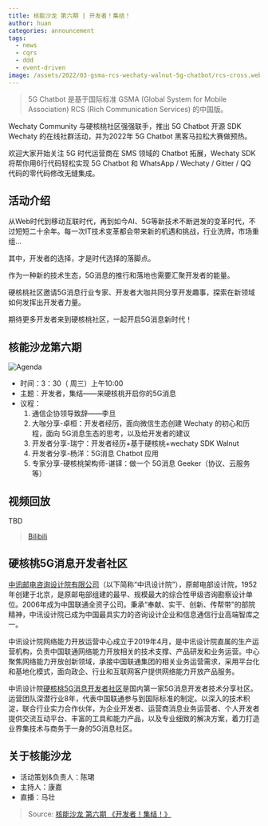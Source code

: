 ```yaml
---
title: 核能沙龙 第六期 | 开发者！集结！
author: huan
categories: announcement
tags:
  - news
  - cqrs
  - ddd
  - event-driven
image: /assets/2022/03-gsma-rcs-wechaty-walnut-5g-chatbot/rcs-cross.webp
---
```


> 5G Chatbot 是基于国际标准 GSMA (Global System for Mobile Association) RCS (Rich Communication Services) 的中国版。

Wechaty Community 与硬核桃社区强强联手，推出 5G Chatbot 开源 SDK Wechaty 的在线社群活动，并为2022年 5G Chatbot 黑客马拉松大赛做预热。

欢迎大家开始关注 5G 时代运营商在 SMS 领域的 Chatbot 拓展，Wechaty SDK 将帮你用6行代码轻松实现 5G Chatbot 和 WhatsApp / Wechaty / Gitter / QQ 代码的零代码修改无缝集成。

## 活动介绍

从Web时代到移动互联时代，再到如今AI、5G等新技术不断迸发的变革时代，不过短短二十余年。每一次IT技术变革都会带来新的机遇和挑战，行业洗牌，市场重组...

其中，开发者的选择，才是时代选择的落脚点。

作为一种新的技术生态，5G消息的推行和落地也需要汇聚开发者的能量。

硬核桃社区邀请5G消息行业专家、开发者大咖共同分享开发趣事，探索在新领域如何发挥出开发者力量。

期待更多开发者来到硬核桃社区，一起开启5G消息新时代！

## 核能沙龙第六期

![Agenda](/assets/2022/03-gsma-rcs-wechaty-walnut-5g-chatbot/agenda.webp)

- 时间：3：30（ 周三）上午10:00
- 主题：开发者，集结——来硬核桃开启你的5G消息
- 议程：
  1. 通信企协领导致辞——李旦
  1. 大咖分享-卓桓：开发者经历，面向微信生态创建 Wechaty 的初心和历程，面向 5G消息生态的思考，以及给开发者的建议
  1. 开发者分享-瑞宁：开发者经历+基于硬核桃+wechaty SDK Walnut
  1. 开发者分享-杨洋：5G消息 Chatbot 应用
  1. 专家分享-硬核桃架构师-谌铎：做一个 5G消息 Geeker（协议、云服务等）

## 视频回放

TBD

> [Bilibili](https://space.bilibili.com/1764229974/)

## 硬核桃5G消息开发者社区

[中讯邮电咨询设计院有限公司](https://www.baike.com/wikiid/1528817668993374440?view_id=2plv8m7lae4000)（以下简称“中讯设计院”），原邮电部设计院，1952年创建于北京，是原邮电部组建的最早、规模最大的综合性甲级咨询勘察设计单位。2006年成为中国联通全资子公司。秉承“奉献、实干、创新、传帮带”的部院精神，中讯设计院已成为中国最具实力的咨询设计企业和信息通信行业高端智库之一。

中讯设计院网络能力开放运营中心成立于2019年4月，是中讯设计院直属的生产运营机构，负责中国联通网络能力开放相关的技术支撑、产品研发和业务运营。中心聚焦网络能力开放创新领域，承接中国联通集团的相关业务运营需求，采用平台化和基地化模式，面向政企、行业和互联网客户提供网络能力开放产品服务。

中讯设计院[硬核桃5G消息开发者社区](https://www.5g-msg.com)是国内第一家5G消息开发者技术分享社区。运营团队深潜行业8年，代表中国联通参与到国际标准的制定。以深入的技术积淀，联合行业实力合作伙伴，为企业开发者、运营商消息业务运营者、个人开发者提供交流互动平台、丰富的工具和能力产品，以及专业细致的解决方案，着力打造业界集技术与商务于一身的5G消息社区。

## 关于核能沙龙

- 活动策划&负责人：陈珺
- 主持人：康嘉
- 直播：马壮

> Source: [核能沙龙 第六期 《开发者！集结！》](https://mp.weixin.qq.com/s/k5mefLNvX4s_qerKcJ7E4w)
